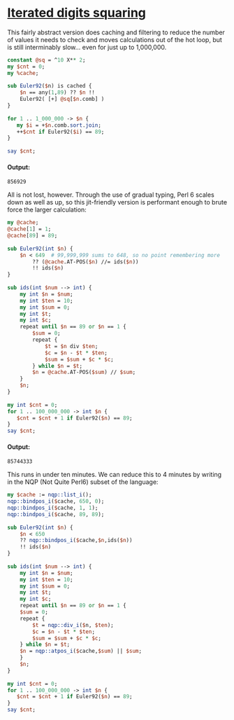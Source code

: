 [1]: http://rosettacode.org/wiki/Iterated_digits_squaring

# [Iterated digits squaring][1]

This fairly abstract version does caching and filtering to reduce the number of values it needs to check and moves calculations out of the hot loop, but is still interminably slow... even for just up to 1,000,000.

```perl
constant @sq = ^10 X** 2;
my $cnt = 0;
my %cache;
 
sub Euler92($n) is cached {
    $n == any(1,89) ?? $n !!
    Euler92( [+] @sq[$n.comb] )
}
 
for 1 .. 1_000_000 -> $n {
   my $i = +$n.comb.sort.join;
   ++$cnt if Euler92($i) == 89;
}
 
say $cnt;
```

#### Output:
```
856929
```


All is not lost, however. Through the use of gradual typing, Perl 6 scales down as well as up, so this jit-friendly version is performant enough to brute force the larger calculation:

```perl
my @cache;
@cache[1] = 1;
@cache[89] = 89;
 
sub Euler92(int $n) {
    $n < 649  # 99,999,999 sums to 648, so no point remembering more
        ?? (@cache.AT-POS($n) //= ids($n))
        !! ids($n)
}
 
sub ids(int $num --> int) {
    my int $n = $num;
    my int $ten = 10;
    my int $sum = 0;
    my int $t;
    my int $c;
    repeat until $n == 89 or $n == 1 {
        $sum = 0;
        repeat {
            $t = $n div $ten;
            $c = $n - $t * $ten;
            $sum = $sum + $c * $c;
        } while $n = $t;
        $n = @cache.AT-POS($sum) // $sum;
    }
    $n;
}
 
my int $cnt = 0;
for 1 .. 100_000_000 -> int $n {
   $cnt = $cnt + 1 if Euler92($n) == 89;
}
say $cnt;
```

#### Output:
```
85744333
```


This runs in under ten minutes. We can reduce this to 4 minutes by writing in the NQP (Not Quite Perl6) subset of the language:

```perl
my $cache := nqp::list_i();
nqp::bindpos_i($cache, 650, 0);
nqp::bindpos_i($cache, 1, 1);
nqp::bindpos_i($cache, 89, 89);
 
sub Euler92(int $n) {
    $n < 650
	?? nqp::bindpos_i($cache,$n,ids($n))
	!! ids($n)
}
 
sub ids(int $num --> int) {
    my int $n = $num;
    my int $ten = 10;
    my int $sum = 0;
    my int $t;
    my int $c;
    repeat until $n == 89 or $n == 1 {
	$sum = 0;
	repeat {
	    $t = nqp::div_i($n, $ten);
	    $c = $n - $t * $ten;
	    $sum = $sum + $c * $c;
	} while $n = $t;
	$n = nqp::atpos_i($cache,$sum) || $sum;
    }
    $n;
}
 
my int $cnt = 0;
for 1 .. 100_000_000 -> int $n {
   $cnt = $cnt + 1 if Euler92($n) == 89;
}
say $cnt;
```